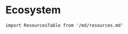 # Ecosystem

```mdx-code-block
import ResourcesTable from '/md/resources.md'
```

<ResourcesTable />
